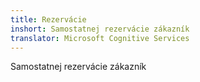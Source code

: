 ```yaml
---
title: Rezervácie
inshort: Samostatnej rezervácie zákazník
translator: Microsoft Cognitive Services
---
```


Samostatnej rezervácie zákazník


